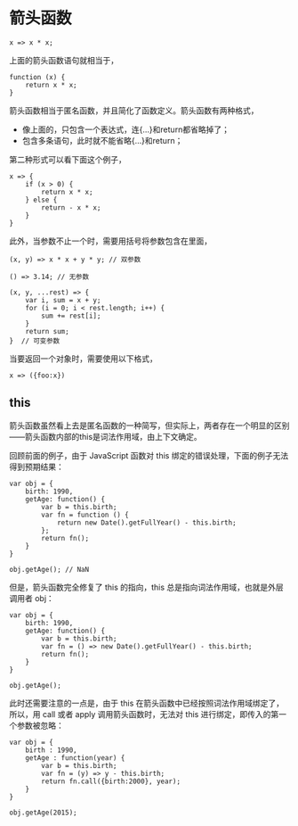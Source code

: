 # 箭头函数

```
x => x * x;
```

上面的箭头函数语句就相当于，

```
function (x) {
	return x * x;
}
```



箭头函数相当于匿名函数，并且简化了函数定义。箭头函数有两种格式，

- 像上面的，只包含一个表达式，连{…}和return都省略掉了；
- 包含多条语句，此时就不能省略{…}和return；

第二种形式可以看下面这个例子，

```
x => {
    if (x > 0) {
        return x * x;
    } else {
        return - x * x;
    }
}
```

此外，当参数不止一个时，需要用括号将参数包含在里面，

```
(x, y) => x * x + y * y; // 双参数

() => 3.14; // 无参数

(x, y, ...rest) => {
    var i, sum = x + y;
    for (i = 0; i < rest.length; i++) {
        sum += rest[i];
    }
    return sum;
}  // 可变参数
```

当要返回一个对象时，需要使用以下格式，

```
x => ({foo:x})
```



## this

箭头函数虽然看上去是匿名函数的一种简写，但实际上，两者存在一个明显的区别——箭头函数内部的this是词法作用域，由上下文确定。

回顾前面的例子，由于 JavaScript 函数对 this 绑定的错误处理，下面的例子无法得到预期结果：

```
var obj = {
    birth: 1990,
    getAge: function() {
        var b = this.birth;
        var fn = function () {
            return new Date().getFullYear() - this.birth;
        };
        return fn();
    }
}

obj.getAge(); // NaN
```

但是，箭头函数完全修复了 this 的指向，this 总是指向词法作用域，也就是外层调用者 obj：

```
var obj = {
    birth: 1990,
    getAge: function() {
        var b = this.birth;
        var fn = () => new Date().getFullYear() - this.birth;
        return fn();
    }
}

obj.getAge();
```

此时还需要注意的一点是，由于 this 在箭头函数中已经按照词法作用域绑定了，所以，用 call 或者 apply 调用箭头函数时，无法对 this 进行绑定，即传入的第一个参数被忽略：

```
var obj = {
    birth : 1990,
    getAge : function(year) {
        var b = this.birth;
        var fn = (y) => y - this.birth;
        return fn.call({birth:2000}, year);
    }
}

obj.getAge(2015);
```

